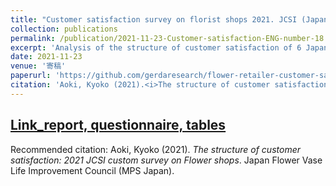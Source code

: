 ```yaml
---
title: "Customer satisfaction survey on florist shops 2021. JCSI (Japanese Customer Satisfaction Index) custom survey. English summary"  
collection: publications  
permalink: /publication/2021-11-23-Customer-satisfaction-ENG-number-18  
excerpt: 'Analysis of the structure of customer satisfaction of 6 Japanese Flower retailers. This research was entirely funded by a grant from the Japanese Ministry of Agriculture, Forestry and Fisheries (MAFF). The JCSI (Japanese Customer Satisfaction Index) custom survey. The JCSI has been conducted across a variety of service industries. Large-scale, industry-wise, formal customer satisfaction (CS) survey featuring real, brick-and-mortal flower stores is rare, presumably one of the first of its kind worldwide. Hibiya Kadan marked a remarkably high standard of customer satisfaction (CS), scored 80.7 out of 100 points, which is on par with top service companies such as leading luxury city hotels. High quality perception leads to excellent value perception. Despite its handsome average purchase price, Hibiya Kadan overwhelms mass retailers in the evaluation of cost performance, too. The online purchase rate is estimated to be over 9%, attaining high customer satisfaction comparable to physical shops.'  
date: 2021-11-23
venue: '寄稿'
paperurl: 'https://github.com/gerdaresearch/flower-retailer-customer-satisfaction-survey2021-Japan/blob/main/JCSI_consumer_satisfaction_survey_REPORT_flower_retailer_2021.pdf'
citation: 'Aoki, Kyoko (2021).<i>The structure of customer satisfaction: 2021 JCSI custom survey on Flower shops</i>.Japan Flower Vase Life Improvement Council (MPS Japan).'
---
```


## [Link_report, questionnaire, tables](https://github.com/gerdaresearch/flower-retailer-customer-satisfaction-survey2021-Japan)   

Recommended citation: Aoki, Kyoko (2021). *The structure of customer satisfaction: 2021 JCSI custom survey on Flower shops*. Japan Flower Vase Life Improvement Council (MPS Japan). 


